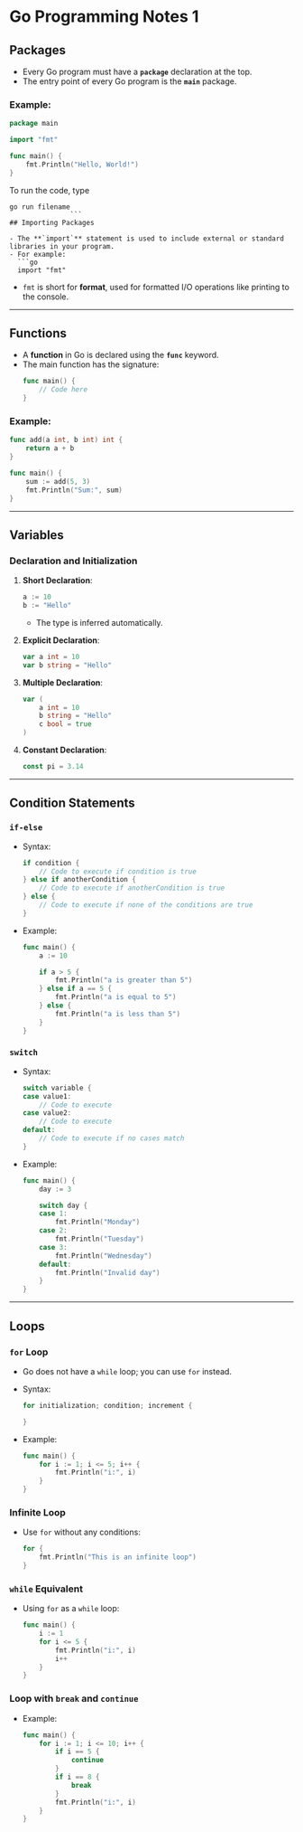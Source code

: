 # Go Programming Notes 1

## Packages

- Every Go program must have a **`package`** declaration at the top.
- The entry point of every Go program is the **`main`** package.

### Example:

```go
package main

import "fmt"

func main() {
    fmt.Println("Hello, World!")
}
```

To run the code, type

````
go run filename
               ```
## Importing Packages

- The **`import`** statement is used to include external or standard libraries in your program.
- For example:
  ```go
  import "fmt"
````

- `fmt` is short for **format**, used for formatted I/O operations like printing to the console.

---

## Functions

- A **function** in Go is declared using the **`func`** keyword.
- The main function has the signature:
  ```go
  func main() {
      // Code here
  }
  ```

### Example:

```go
func add(a int, b int) int {
    return a + b
}

func main() {
    sum := add(5, 3)
    fmt.Println("Sum:", sum)
}
```

---

## Variables

### Declaration and Initialization

1. **Short Declaration**:

   ```go
   a := 10
   b := "Hello"
   ```

   - The type is inferred automatically.

2. **Explicit Declaration**:

   ```go
   var a int = 10
   var b string = "Hello"
   ```

3. **Multiple Declaration**:

   ```go
   var (
       a int = 10
       b string = "Hello"
       c bool = true
   )
   ```

4. **Constant Declaration**:
   ```go
   const pi = 3.14
   ```

---

## Condition Statements

### `if-else`

- Syntax:

  ```go
  if condition {
      // Code to execute if condition is true
  } else if anotherCondition {
      // Code to execute if anotherCondition is true
  } else {
      // Code to execute if none of the conditions are true
  }
  ```

- Example:

  ```go
  func main() {
      a := 10

      if a > 5 {
          fmt.Println("a is greater than 5")
      } else if a == 5 {
          fmt.Println("a is equal to 5")
      } else {
          fmt.Println("a is less than 5")
      }
  }
  ```

### `switch`

- Syntax:

  ```go
  switch variable {
  case value1:
      // Code to execute
  case value2:
      // Code to execute
  default:
      // Code to execute if no cases match
  }
  ```

- Example:

  ```go
  func main() {
      day := 3

      switch day {
      case 1:
          fmt.Println("Monday")
      case 2:
          fmt.Println("Tuesday")
      case 3:
          fmt.Println("Wednesday")
      default:
          fmt.Println("Invalid day")
      }
  }
  ```

---

## Loops

### `for` Loop

- Go does not have a `while` loop; you can use `for` instead.
- Syntax:

  ```go
  for initialization; condition; increment {

  }
  ```

- Example:
  ```go
  func main() {
      for i := 1; i <= 5; i++ {
          fmt.Println("i:", i)
      }
  }
  ```

### Infinite Loop

- Use `for` without any conditions:
  ```go
  for {
      fmt.Println("This is an infinite loop")
  }
  ```

### `while` Equivalent

- Using `for` as a `while` loop:
  ```go
  func main() {
      i := 1
      for i <= 5 {
          fmt.Println("i:", i)
          i++
      }
  }
  ```

### Loop with `break` and `continue`

- Example:
  ```go
  func main() {
      for i := 1; i <= 10; i++ {
          if i == 5 {
              continue
          }
          if i == 8 {
              break
          }
          fmt.Println("i:", i)
      }
  }
  ```
